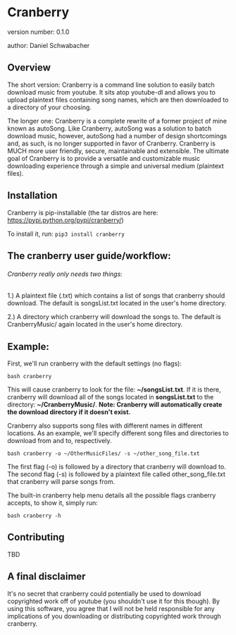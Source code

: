 Cranberry
===============================

version number: 0.1.0

author: Daniel Schwabacher

Overview
--------
The short version: Cranberry is a command line solution to easily batch download music from youtube. It sits atop youtube-dl and allows you to upload plaintext files containing song names, which are then downloaded to a directory of your choosing.

The longer one: Cranberry is a complete rewrite of a former project of mine known as autoSong. Like Cranberry, autoSong was a solution to batch download music, however, autoSong had a number of design shortcomings and, as such, is no longer supported in favor of Cranberry. Cranberry is MUCH more user friendly, secure, maintainable and extensible. The ultimate goal of Cranberry is to provide a versatile and customizable music downloading experience through a simple and universal medium (plaintext files).

Installation
--------------------

Cranberry is pip-installable
(the tar distros are here: https://pypi.python.org/pypi/cranberry/)

To install it, run:
```pip3 install cranberry```


The cranberry user guide/workflow:
-------------

###### Cranberry really only needs two things:

1.) A plaintext file (.txt) which contains a list of songs that cranberry should download. The default is songsList.txt located in the user's home directory.

2.) A directory which cranberry will download the songs to. The default is CranberryMusic/ again located in the user's home directory.

Example:
-------
First, we'll run cranberry with the default settings (no flags):

```bash cranberry```

This will cause cranberry to look for the file: **~/songsList.txt**. If it is there, cranberry will download all of the songs located in **songsList.txt** to the directory: **~/CranberryMusic/**. **Note: Cranberry will automatically create the download directory if it doesn't exist.**


Cranberry also supports song files with different names in different locations. As an example, we'll specify different song files and directories to download from and to, respectively.

```bash cranberry -o ~/OtherMusicFiles/ -s ~/other_song_file.txt```

The first flag (-o) is followed by a directory that cranberry will download to. The second flag (-s) is followed by a plaintext file called other_song_file.txt that cranberry will parse songs from.

The built-in cranberry help menu details all the possible flags cranberry accepts, to show it, simply run:

```bash cranberry -h```

Contributing
---------
TBD

A final disclaimer
-----------
It's no secret that cranberry could potentially be used to download copyrighted work off of youtube (you shouldn't use it for this though). By using this software, you agree that I will not be held responsible for any implications of you downloading or distributing copyrighted work through cranberry.
